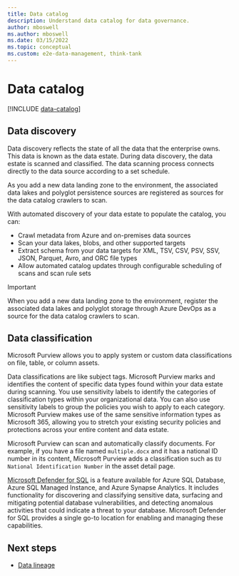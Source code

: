 ```yaml
---
title: Data catalog
description: Understand data catalog for data governance.
author: mboswell
ms.author: mboswell
ms.date: 03/15/2022
ms.topic: conceptual
ms.custom: e2e-data-management, think-tank
---
```


# Data catalog

[!INCLUDE [data-catalog](includes/data-catalog.md)]

## Data discovery

Data discovery reflects the state of all the data that the enterprise owns. This data is known as the data estate. During data discovery, the data estate is scanned and classified. The data scanning process connects directly to the data source according to a set schedule.

As you add a new data landing zone to the environment, the associated data lakes and polyglot persistence sources are registered as sources for the data catalog crawlers to scan.

With automated discovery of your data estate to populate the catalog, you can:

- Crawl metadata from Azure and on-premises data sources
- Scan your data lakes, blobs, and other supported targets
- Extract schema from your data targets for XML, TSV, CSV, PSV, SSV, JSON, Parquet, Avro, and ORC file types
- Allow automated catalog updates through configurable scheduling of scans and scan rule sets

> [!IMPORTANT]
> When you add a new data landing zone to the environment, register the associated data lakes and polyglot storage through Azure DevOps as a source for the data catalog crawlers to scan.

## Data classification

Microsoft Purview allows you to apply system or custom data classifications on file, table, or column assets.

Data classifications are like subject tags. Microsoft Purview marks and identifies the content of specific data types found within your data estate during scanning. You use sensitivity labels to identify the categories of classification types within your organizational data. You can also use sensitivity labels to group the policies you wish to apply to each category. Microsoft Purview makes use of the same sensitive information types as Microsoft 365, allowing you to stretch your existing security policies and protections across your entire content and data estate.

Microsoft Purview can scan and automatically classify documents. For example, if you have a file named `multiple.docx` and it has a national ID number in its content, Microsoft Purview adds a classification such as `EU National Identification Number` in the asset detail page.

[Microsoft Defender for SQL](/azure/azure-sql/database/azure-defender-for-sql) is a feature available for Azure SQL Database, Azure SQL Managed Instance, and Azure Synapse Analytics. It includes functionality for discovering and classifying sensitive data, surfacing and mitigating potential database vulnerabilities, and detecting anomalous activities that could indicate a threat to your database. Microsoft Defender for SQL provides a single go-to location for enabling and managing these capabilities.

## Next steps

- [Data lineage](govern-lineage.md)
